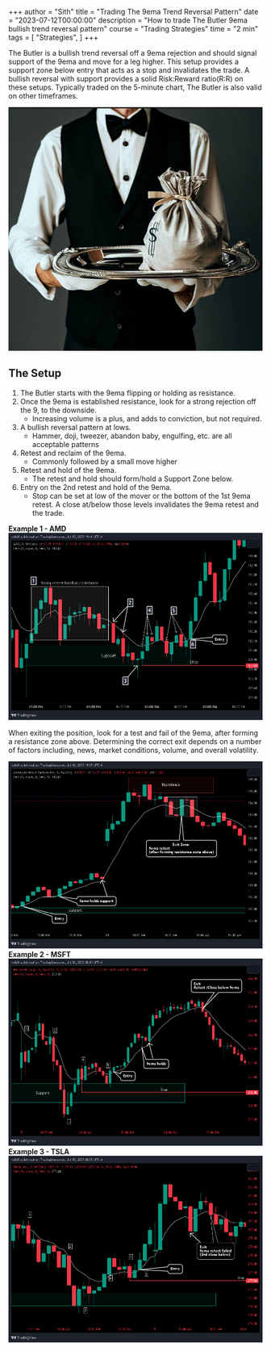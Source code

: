 +++
author = "Sith"
title = "Trading The 9ema Trend Reversal Pattern"
date = "2023-07-12T00:00:00"
description = "How to trade The Butler 9ema bullish trend reversal pattern"
course = "Trading Strategies"
time = "2 min"
tags = [
    "Strategies",
]
+++

The Butler is a bullish trend reversal off a 9ema rejection and should signal support of the 9ema and move for a leg higher. This setup provides a support zone below entry that acts as a stop and invalidates the trade. A bullish reversal with support provides a solid Risk:Reward ratio(R:R) on these setups. Typically traded on the 5-minute chart, The Butler is also valid on other timeframes.

![](images/main.png)

## The Setup ##
1.	The Butler starts with the 9ema flipping or holding as resistance.
2.	Once the 9ema is established resistance, look for a strong rejection off the 9, to the downside.
    - Increasing volume is a plus, and adds to conviction, but not required.
3.	A bullish reversal pattern at lows.
    - Hammer, doji, tweezer, abandon baby, engulfing, etc. are all acceptable patterns
4.	Retest and reclaim of the 9ema.
    - Commonly followed by a small move higher
5.	Retest and hold of the 9ema. 
    - The retest and hold should form/hold a Support Zone below.
6.	Entry on the 2nd retest and hold of the 9ema.
    - Stop can be set at low of the mover or the bottom of the 1st 9ema retest. A close at/below those levels invalidates the 9ema retest and the trade.

**Example 1 - AMD**
![The Butler Setup - AMD](images/example1.png)

When exiting the position, look for a test and fail of the 9ema, after forming a resistance zone above. Determining the correct exit depends on a number of factors including, news, market conditions, volume, and overall volatility.

![The Butler Exit - AMD](images/example1a.png)
**Example 2 - MSFT**
![Example 2 - MSFT](images/example2.png)
**Example 3 - TSLA**
![Example 3 - TSLA](images/example3.png)
